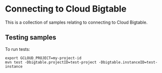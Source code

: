 # Connecting to Cloud Bigtable

This is a collection of samples relating to connecting to Cloud Bigtable.


## Testing samples 

To run tests:
```
export GCLOUD_PROJECT=my-project-id
mvn test -Dbigtable.projectID=test-project -Dbigtable.instanceID=test-instance
```